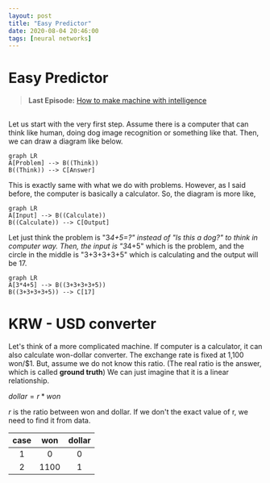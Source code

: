 ```yaml
---
layout: post
title: "Easy Predictor"
date: 2020-08-04 20:46:00
tags: [neural networks]
---
```


# Easy Predictor
> **Last Episode:**
> [How to make machine with intelligence](https://jihyo-jeon.github.io/post/How-to-make-machine-with-intelligence/)

##

Let us start with the very first step. Assume there is a computer that can think like human, doing dog image recognition or something like that. Then, we can draw a diagram like below.

```mermaid
graph LR
A[Problem] --> B((Think))
B((Think)) --> C[Answer]
```

This is exactly same with what we do with problems. However, as I said before, the computer is basically a calculator. So, the diagram is more like,

```mermaid
graph LR
A[Input] --> B((Calculate))
B((Calculate)) --> C[Output]
```

Let just think the problem is "3*4+5=?" instead of "Is this a dog?" to think in computer way. Then, the input is "3*4+5" which is the problem, and the circle in the middle is "3+3+3+3+5" which is calculating and the output will be 17.

```mermaid
graph LR
A[3*4+5] --> B((3+3+3+3+5))
B((3+3+3+3+5)) --> C[17]
```

# KRW - USD converter
Let's think of a more complicated machine. If computer is a calculator, it can also calculate won-dollar converter. The exchange rate is fixed at 1,100 won/$1. But, assume we do not know this ratio. (The real ratio is the answer, which is called **ground truth**) We can just imagine that it is a linear relationship.

$dollar = r * won$

$r$ is the ratio between won and dollar. If we don't the exact value of r, we need to find it from data.

| case | won | dollar |
|:----:|:---:|:------:|
|   1  |  0  |    0   |
|   2  |1100 |    1   |
